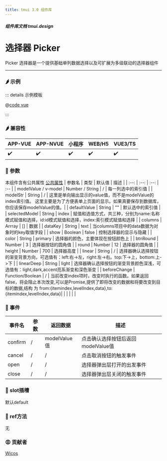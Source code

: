 ```yaml
---
title: tmui 3.0 组件库
---
```


<dirtoc></dirtoc>

##### 组件库文档 tmui.design

# 选择器 Picker
Picker 选择器是一个提供基础单列数据选择以及可扩展为多级联动的选择器组件

---

### :hot_pepper: 示例

<webview url="https://tmui.design/h5/#/pages/form/picker"></webview>

::: details 示例模板

@[code vue](pages/form/picker.nvue)

:::

### :hot_pepper: 兼容性

| APP-VUE | APP-NVUE | 小程序 | WEB/H5 | VUE3/TS |
| --- | --- | --- | --- | --- |
| :heavy_check_mark: | :heavy_check_mark: | :heavy_check_mark: | :heavy_check_mark: | :heavy_check_mark: |

### :seedling: 参数

本组件含有公共属性 [公共属性](/doc/spec/组件公共样式.md)
| 参数名 | 类型 | 默认值 | 描述 |
| :--: | :--: | :--: | :-- |
| modelValue / v-model | Number / String | / | 每一列选中的索引值 |
| modelStr | String | / | 这里是单向输出显示的value值，而不是modelValue的index索引值。 这里主要是为了方便表单上页面的显示。如果真要保存到数据库，你应该保存modelValue的值。|
| defaultValue | String | "" | 默认选中的索引值 |
| selectedModel |  String | index | 赋值和选值方式，共三种，分别为name:名称模式赋值和选择，id:id模式赋值和选择，index:索引模式赋值和选择 |
| columns | Arrray | [] | 数据 |
| dataKey | String | text | 当columns项目中的data数据为对象时的key取值字段 |
| show | Boolean | false | 控制选择器的显示与隐藏 |
| color | String | primary | 选择器的颜色，主要体现在按钮颜色上 |
| btnRound | Number | 3 | 选择器按钮的圆角值 | 
| round | Number | 12 | 选择器的圆角值 |
| height | Number | 700 | 选择器高度 |
| linear | String | / | 选择器确认选择按钮的渐变背景方向，可选值有：left:右->左，right:左->右。top:下->上，bottom:上->下 | 
| linearDeep | String | light | 选择器确认选择按钮的渐变背景颜色深浅，可选值有：light,dark,accent亮系渐变和深色渐变 |
| beforeChange | Function/Boolean | / | 当前改变index项时，改变时执行的函数。如果返回false，将会阻止本次改变,可以是Promise,提供了即将改变的数据和将要改变到目标的数据,结构 为 from:{itemindex,levelIndex,data},to:{itemindex,levelIndex,data}|
|  |  |  |  |

### :rose: 事件

| 事件名 | 参数 | 返回数据 | 描述 |
| --- | --- | --- | --- |
| confirm | / | modelValue值 | 点击确认选择按钮后返回modelValue值 |
| cancel | / | / | 点击取消按钮的触发事件 |
| open | / | / | 选择器弹出层打开的出发事件 |
| close | / | / | 选择器弹出层关闭的触发事件 |

### :corn: slot插槽

默认default

### :green_salad: ref方法

无

### :rage: 贡献者
[Wicos](http://wicos.me)
